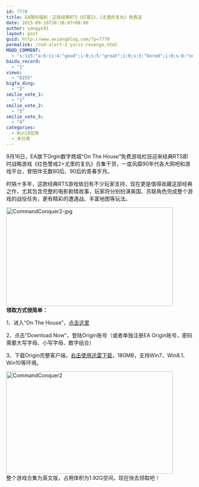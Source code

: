 ```yaml
---
id: 7770
title: EA限时福利：正版经典RTS《红警2》、《尤里的复仇》免费送
date: 2015-09-16T20:38:07+08:00
author: yangyx91
layout: post
guid: http://www.axiangblog.com/?p=7770
permalink: /red-alert-2-yuris-revenge.html
MOOD_COMMENT:
  - 's:115:"a:6:{s:4:"good";i:0;s:5:"great";i:0;s:5:"bored";i:0;s:8:"nonsense";i:0;s:13:"notunderstand";i:0;s:7:"passing";i:0;}";'
baidu_record:
  - "1"
views:
  - "8255"
bigfa_ding:
  - "2"
smilie_vote_1:
  - "1"
smilie_vote_2:
  - "3"
smilie_vote_5:
  - "4"
categories:
  - Win10应用
  - 未分类
---
```

9月16日，EA旗下Orgin数字商城“On The House”免费游戏栏目迎来经典RTS即时战略游戏《红色警戒2+尤里的复仇》合集干货，一度风靡90年代各大网吧和游戏平台，曾陪伴无数80后、90后的青春岁月。

时隔十多年，这款经典RTS游戏依旧有不少玩家支持，现在更是值得收藏这部经典之作，尤其包含完整的电影剧情故事，玩家将分别扮演美国、苏联角色完成整个游戏的战役任务，更有精彩的遭遇战、丰富地图等玩法。

<a href="http://www.axiangblog.com/wp-content/uploads/2015/09/CommandConquer2-jpg.jpg" target="_blank"  rel="nofollow" ><img loading="lazy" class="aligncenter size-full wp-image-7772" src="http://www.axiangblog.com/wp-content/uploads/2015/09/CommandConquer2-jpg.jpg" alt="CommandConquer2-jpg" width="450" height="266" /></a>  
**领取方式很简单：**

1、进入“On The House”，<a href="https://www.origin.com/en-ie/store/free-games/on-the-house" target="_blank" rel="nofollow" >点击这里</a>

2、点击“Download Now”，登陆Origin账号（或者单独注册EA Origin账号，密码需要大写字母、小写字母、数字组合）

3、下载Origin完整客户端，<a href="https://download.dm.origin.com/origin/live/OriginSetup.exe" target="_blank" rel="nofollow" >右击使用迅雷下载</a>，180MB，支持Win7、Win8.1、Win10等环境。

<a href="http://www.axiangblog.com/wp-content/uploads/2015/09/CommandConquer2.jpg" target="_blank"  rel="nofollow" ><img loading="lazy" class="aligncenter size-full wp-image-7771" src="http://www.axiangblog.com/wp-content/uploads/2015/09/CommandConquer2.jpg" alt="CommandConquer2" width="450" height="276" /></a>  
整个游戏合集为英文版，占用体积为1.92G空间，现在快去领取吧！